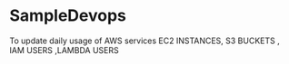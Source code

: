 # SampleDevops
To update daily usage of AWS services EC2 INSTANCES, S3 BUCKETS , IAM USERS  ,LAMBDA USERS
